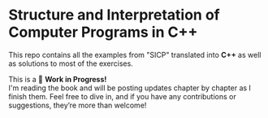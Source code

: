 # **Structure and Interpretation of Computer Programs in C++**

This repo contains all the examples from "SICP" translated into **C++** as well as solutions to most of the exercises.

This is a 🚧 **Work in Progress!**  
I'm reading the book and will be posting updates chapter by chapter as I finish them. Feel free to dive in, and if you have any contributions or suggestions, they’re more than welcome!
